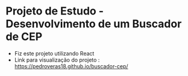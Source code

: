 # Projeto de Estudo - Desenvolvimento de um Buscador de CEP
- Fiz este projeto utilizando React
- Link para visualização do projeto : https://pedroveras18.github.io/buscador-cep/
